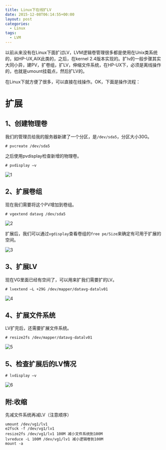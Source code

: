 ```yaml
---
title: Linux下在线扩LV
date: 2015-12-08T06:14:55+00:00
layout: post
categories:
  - Linux
tags:
  - LVM
---
```

以前从来没有在Linux下面扩过LV，LVM逻辑卷管理很多都是使用在Unix类系统的，如HP-UX,AIX此类的，之后，在kernel 2.4版本实现的。扩lv的一般步骤其实大同小异，建PV，扩卷组，扩LV，伸缩文件系统，在HP-UX下，必须是离线操作的，也就是umount挂载点，然后扩LV的。

在Linux下就方便了很多，可以直接在线操作。OK，下面是操作流程：

<!--more-->

# 扩展

## 1、创建物理卷

我们的管理员给我的服务器新建了一个分区，是`/dev/sda5`，分区大小30G。
```
# pvcreate /dev/sda5
```

之后使用pvdisplay检查新增的物理卷。
```
# pvdisplay –v
```

![1](https://res.cloudinary.com/the-backyard-of-stanley/image/upload/v1449669738/120715_0628_LinuxLV1_yd8szw.png)

## 2、扩展卷组

现在我们需要将这个PV增加到卷组。
```
# vgextend datavg /dev/sda5
```

![2](https://res.cloudinary.com/the-backyard-of-stanley/image/upload/v1449669737/120715_0628_LinuxLV2_o9anli.png)

扩展后，我们可以通过`vgdisplay`查看卷组的`free pe/Size`来确定有可用于扩展的空间。

![3](https://res.cloudinary.com/the-backyard-of-stanley/image/upload/v1449669737/120715_0628_LinuxLV3_grqrte.png)

## 3、扩展LV

现在VG里面已经有空间了，可以用来扩我们需要扩的LV。
```
# lvextend –L +29G /dev/mapper/datavg-datalv01
```

![4](https://res.cloudinary.com/the-backyard-of-stanley/image/upload/v1449669736/120715_0628_LinuxLV4_mc4iaj.png)

## 4、扩展文件系统

LV扩完后，还需要扩展文件系统。
```
# resize2fs /dev/mapper/datavg-datalv01
```

![5](https://res.cloudinary.com/the-backyard-of-stanley/image/upload/v1449669735/120715_0628_LinuxLV5_ccpzvh.png)

## 5、检查扩展后的LV情况
```
# lvdisplay –v
```

![6](https://res.cloudinary.com/the-backyard-of-stanley/image/upload/v1449669733/120715_0628_LinuxLV6_xnlflk.png)

## 附:收缩

先减文件系统再减LV（注意顺序）
```
umount /dev/vg1/lv1
e2fsck -f /dev/vg1/lv1
resize2fs /dev/vg1/lv1 100M 减小文件系统到100M
lvreduce -L 100M /dev/vg1/lv1 减小逻辑卷到100M
mount -a
```

